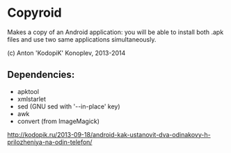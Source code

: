 Copyroid
========

Makes a copy of an Android application:
   you will be able to install both .apk files
   and use two same applications simultaneously.

(c) Anton 'KodopiK' Konoplev, 2013-2014

Dependencies:
-------------
 - apktool
 - xmlstarlet
 - sed (GNU sed with '--in-place' key)
 - awk
 - convert (from ImageMagick)

http://kodopik.ru/2013-09-18/android-kak-ustanovit-dva-odinakovy-h-prilozheniya-na-odin-telefon/
